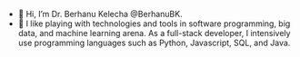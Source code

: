 - 👋 Hi, I’m Dr. Berhanu Kelecha @BerhanuBK.
- 👀 I like playing with technologies and tools in software programming, big data, and machine learning arena. As a full-stack developer, I intensively use programming languages such as Python, Javascript, SQL, and Java. 

